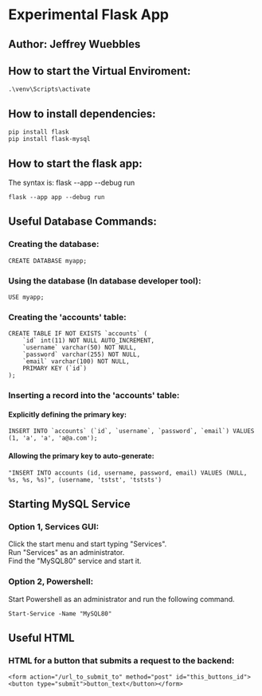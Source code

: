# Experimental Flask App
## Author: Jeffrey Wuebbles
## How to start the Virtual Enviroment:
	.\venv\Scripts\activate

## How to install dependencies:
	
	pip install flask
	pip install flask-mysql

## How to start the flask app:
The syntax is: flask --app <appname> --debug run

	flask --app app --debug run

## Useful Database Commands: 
### Creating the database:
	CREATE DATABASE myapp;

### Using the database (In database developer tool): 
	USE myapp;

### Creating the 'accounts' table:
	CREATE TABLE IF NOT EXISTS `accounts` (
		`id` int(11) NOT NULL AUTO_INCREMENT,
		`username` varchar(50) NOT NULL,
		`password` varchar(255) NOT NULL,
		`email` varchar(100) NOT NULL,
		PRIMARY KEY (`id`)
	);

### Inserting a record into the 'accounts' table:
#### Explicitly defining the primary key: 
	INSERT INTO `accounts` (`id`, `username`, `password`, `email`) VALUES (1, 'a', 'a', 'a@a.com');
#### Allowing the primary key to auto-generate:
	"INSERT INTO accounts (id, username, password, email) VALUES (NULL, %s, %s, %s)", (username, 'tstst', 'tststs')

## Starting MySQL Service
### Option 1, Services GUI: <br>
Click the start menu and start typing "Services". <br>
Run "Services" as an administrator. <br>
Find the "MySQL80" service and start it. <br>

### Option 2, Powershell:
Start Powershell as an administrator and run the following command. <br>

	Start-Service -Name "MySQL80"

## Useful HTML
### HTML for a button that submits a request to the backend:
	<form action="/url_to_submit_to" method="post" id="this_buttons_id"><button type="submit">button_text</button></form>
